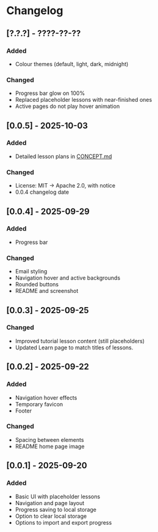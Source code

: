 # Changelog

## [?.?.?] - ????-??-??

### Added

* Colour themes (default, light, dark, midnight)

### Changed

* Progress bar glow on 100%
* Replaced placeholder lessons with near-finished ones
* Active pages do not play hover animation

## [0.0.5] - 2025-10-03

### Added

* Detailed lesson plans in [CONCEPT.md](/CONCEPT.md)

### Changed

* License: MIT -> Apache 2.0, with notice
* 0.0.4 changelog date

## [0.0.4] - 2025-09-29

### Added

* Progress bar

### Changed

* Email styling
* Navigation hover and active backgrounds
* Rounded buttons
* README and screenshot

## [0.0.3] - 2025-09-25

### Changed

* Improved tutorial lesson content (still placeholders)
* Updated Learn page to match titles of lessons.

## [0.0.2] - 2025-09-22

### Added

* Navigation hover effects
* Temporary favicon
* Footer

### Changed

* Spacing between elements
* README home page image

## [0.0.1] - 2025-09-20

### Added

* Basic UI with placeholder lessons
* Navigation and page layout
* Progress saving to local storage
* Option to clear local storage
* Options to import and export progress